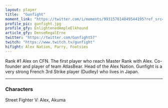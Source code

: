 ```yaml
---
layout: player
title:  "Gunfight"
moment_link: "https://twitter.com/i/moments/993157614849544195?ref_src=twsrc%5Etfw"
profile_pic: gunfight.jpg
profile_gfy: EnlightenedAmpleElkhound
article_gfy: DenseRegalErne
twitter: "https://twitter.com/Gunfight57"
twitch: "https://www.twitch.tv/gunfight"
hifight: Alex Nation, Parry, Footsies
---
```


Rank #1 Alex on CFN. The first player who reach Master Rank with Alex.
Co-founder and player of team AtlasBear. Head of the Alex Nation. 
Gunfight is a very strong French 3rd Strike player (Dudley) who lives in Japan.

<hr/>

<h3>Characters</h3>

Street Fighter V: Alex, Akuma